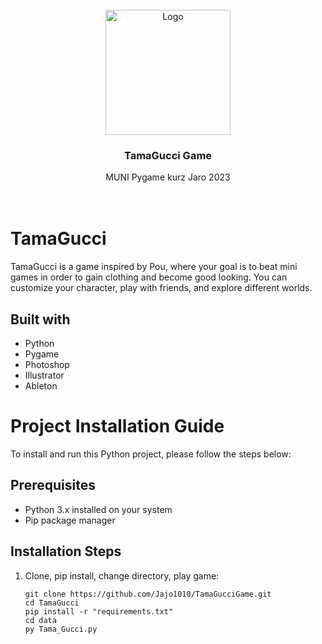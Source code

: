 <div id="top"></div>
<!-- Template of README.mb inspired by https://github.com/othneildrew/Best-README-Template -->
<br />
<div align="center">
  <a href="https://github.com/Jajo1010/TamaGucciGame">
    <img src="https://i.imgur.com/JHq7YC1.png" alt="Logo" width="200" height="200">
  </a>
  <h3 align="center">TamaGucci Game</h3>

  <p align="center">
    MUNI Pygame kurz Jaro 2023
    <br />
    <br />
    <br />
  </p>
</div>

# TamaGucci

TamaGucci is a game inspired by Pou, where your goal is to beat mini games in order to gain clothing and become good looking. You can customize your character, play with friends, and explore different worlds.

## Built with

- Python
- Pygame
- Photoshop
- Illustrator
- Ableton

# Project Installation Guide

To install and run this Python project, please follow the steps below:

## Prerequisites

- Python 3.x installed on your system
- Pip package manager

## Installation Steps

1. Clone, pip install, change directory, play game:

   ```shell
   git clone https://github.com/Jajo1010/TamaGucciGame.git
   cd TamaGucci
   pip install -r "requirements.txt"
   cd data 
   py Tama_Gucci.py
   ```
   
